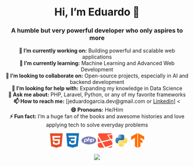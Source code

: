 
<div class="header" align="center">
    <h1 align="center">Hi, I’m Eduardo 👋</h1>
    <h3 align="center">A humble but very powerful developer who only aspires to more</h3>
</div>

<p align="center">
    <strong>🔭 I’m currently working on:</strong> Building powerful and scalable web applications<br>
    <strong>🌱 I’m currently learning:</strong> Machine Learning and Advanced Web Development<br>
    <strong>👯 I’m looking to collaborate on:</strong> Open-source projects, especially in AI and backend development<br>
    <strong>🤔 I’m looking for help with:</strong> Expanding my knowledge in Data Science<br>
    <strong>💬 Ask me about:</strong> PHP, Laravel, Python, or any of my favorite frameworks<br>
    <strong>📫 How to reach me:</strong> [jeduardogarcia.dev@gmail.com or <a href="www.linkedin.com/in/jose-eduardo-garcia-garcia-4ab29b2a5">Linkedin</a>] <<br>
    <strong>😄 Pronouns:</strong> He/Him<br>
    <strong>⚡ Fun fact:</strong> I’m a huge fan of the books and awesome histories and love applying tech to solve everyday problems
</p>

<p align="center">
    <!-- HTML and CSS Logos -->
    <img src="https://github.com/devicons/devicon/blob/master/icons/html5/html5-plain.svg" alt="HTML" width="40" height="40"/>
    <img src="https://github.com/devicons/devicon/blob/master/icons/css3/css3-plain.svg" alt="CSS" width="40" height="40"/>
    <!-- PHP and Laravel Logos -->
    <img src="https://github.com/devicons/devicon/blob/master/icons/php/php-plain.svg" alt="PHP" width="40" height="40"/>
    <img src="https://github.com/devicons/devicon/blob/master/icons/laravel/laravel-plain.svg" alt="Laravel" width="40" height="40"/>
    <!-- Python Logo -->
    <img src="https://github.com/devicons/devicon/blob/master/icons/python/python-original.svg" alt="Python" width="40" height="40"/>
    <!-- Machine Learning Enthusiast -->
    <img src="https://github.com/devicons/devicon/blob/master/icons/tensorflow/tensorflow-original.svg" alt="TensorFlow" width="40" height="40"/>
</p>

<div id="header" align="center">
    <img src="https://media.giphy.com/media/3oriePpBeqZTlmcPYc/giphy.gif" width="400">
</div>


